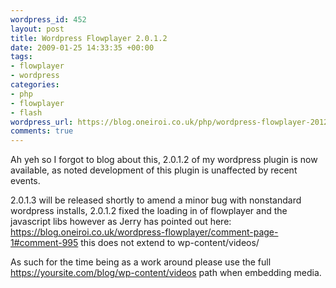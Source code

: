 ```yaml
--- 
wordpress_id: 452
layout: post
title: Wordpress Flowplayer 2.0.1.2
date: 2009-01-25 14:33:35 +00:00
tags: 
- flowplayer
- wordpress
categories: 
- php
- flowplayer
- flash
wordpress_url: https://blog.oneiroi.co.uk/php/wordpress-flowplayer-2012
comments: true
---
```

Ah yeh so I forgot to blog about this, 2.0.1.2 of my wordpress plugin is now available, as noted development of this plugin is unaffected by recent events.

2.0.1.3 will be released shortly to amend a minor bug with nonstandard wordpress installs, 2.0.1.2 fixed the loading in of flowplayer and the javascript libs however as Jerry has pointed out here: <a href="https://blog.oneiroi.co.uk/wordpress-flowplayer/comment-page-1#comment-995">https://blog.oneiroi.co.uk/wordpress-flowplayer/comment-page-1#comment-995</a> this does not extend to wp-content/videos/

As such for the time being as a work around please use the full https://yoursite.com/blog/wp-content/videos path when embedding media.
